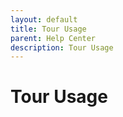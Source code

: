 ```yaml
---
layout: default
title: Tour Usage
parent: Help Center
description: Tour Usage
---
```


# Tour Usage
